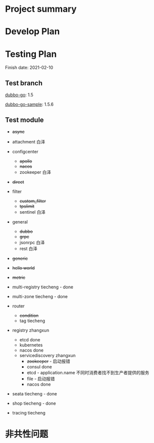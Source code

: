 # Project summary

# Develop Plan


# Testing Plan

Finish date: 2021-02-10

## Test branch

[dubbo-go](https://github.com/apache/dubbo-go/): 1.5

[dubbo-go-sample](https://github.com/apache/dubbo-go-samples/): 1.5.6

## Test module

- ~~async~~
- attachment 白泽
- configcenter
    - ~~apollo~~
    - ~~nacos~~
    - zookeeper 白泽

- ~~direct~~

- filter

    - ~~custom_filter~~
    - ~~tpslimit~~
    - sentinel 白泽

- general

    - ~~dubbo~~
    - ~~grpc~~
    - jsonrpc 白泽
    - rest 白泽

- ~~generic~~

- ~~hello world~~

- ~~metric~~

- multi-registry tiecheng - done

- multi-zone tiecheng - done

- router

    - ~~condition~~
    - tag tiecheng

- registry zhangxun

    - etcd done
    - kubernetes
    - nacos done
    - servicediscovery zhangxun
        - ~~zookeeper~~ - 启动报错
        - consul done
        - etcd - application.name 不同时消费者找不到生产者提供的服务
        - file - 启动报错
        - nacos done

- seata tiecheng - done

- shop tiecheng - done

- tracing tiecheng

# 非共性问题

